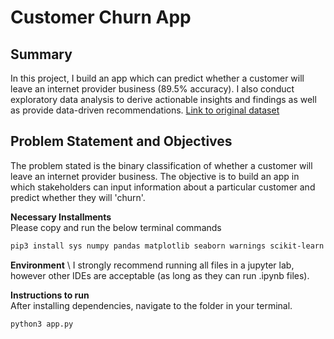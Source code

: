# Customer Churn App

## Summary
In this project, I build an app which can predict whether a customer will leave an internet provider business (89.5% accuracy). I also conduct exploratory data analysis to derive actionable insights and findings as well as provide data-driven recommendations. [Link to original dataset](https://www.kaggle.com/datasets/abdullah0a/telecom-customer-churn-insights-for-analysis/data)

## Problem Statement and Objectives
The problem stated is the binary classification of whether a customer will leave an internet provider business. The objective is to build an app in which stakeholders can input information about a particular customer and predict whether they will 'churn'. 


**Necessary Installments** \
Please copy and run the below terminal commands
```bash
pip3 install sys numpy pandas matplotlib seaborn warnings scikit-learn joblib streamlit
```

**Environment** \ 
I strongly recommend running all files in a jupyter lab, however other IDEs are acceptable (as long as they can run .ipynb files). 


**Instructions to run** \
After installing dependencies, navigate to the folder in your terminal. 
```bash
python3 app.py
```

